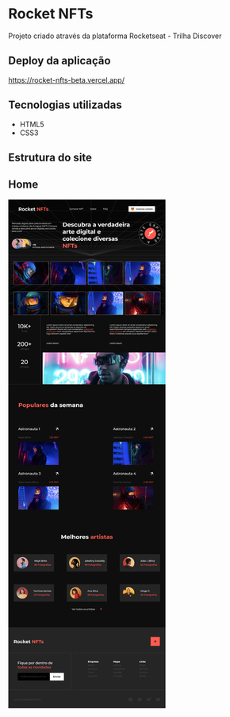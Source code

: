 # Rocket NFTs
Projeto criado através da plataforma Rocketseat - Trilha Discover

## Deploy da aplicação
https://rocket-nfts-beta.vercel.app/

## Tecnologias utilizadas
+ HTML5
+ CSS3

## Estrutura do site


## Home 

<img src=".github/project.png">
